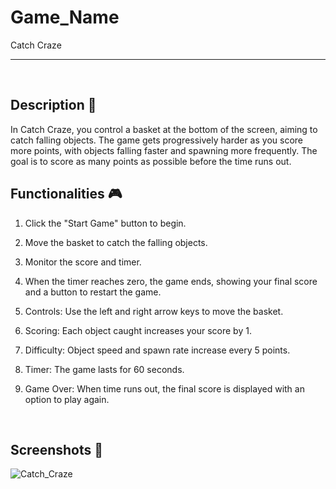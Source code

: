 # **Game_Name** 
Catch Craze

---

<br>

## **Description 📃**
In Catch Craze, you control a basket at the bottom of the screen, aiming to catch falling objects. The game gets progressively harder as you score more points, with objects falling faster and spawning more frequently. The goal is to score as many points as possible before the time runs out.


## **Functionalities 🎮**

1. Click the "Start Game" button to begin.
2. Move the basket to catch the falling objects.
3. Monitor the score and timer.
4. When the timer reaches zero, the game ends, showing your final score and a button to restart the game.

1. Controls: Use the left and right arrow keys to move the basket.
2. Scoring: Each object caught increases your score by 1.
3. Difficulty: Object speed and spawn rate increase every 5 points.
4. Timer: The game lasts for 60 seconds.
5. Game Over: When time runs out, the final score is displayed with an option to play again.

<br>

## **Screenshots 📸**
![Catch_Craze](https://github.com/aditya-bhaumik/GameZone/assets/92214013/48ef4f13-db31-457c-b9bb-6e7611d9255e)
